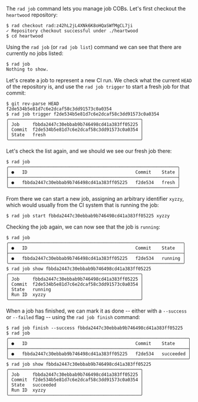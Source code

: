 The `rad job` command lets you manage job COBs. Let's first checkout the
`heartwood` repository:

```
$ rad checkout rad:z42hL2jL4XNk6K8oHQaSWfMgCL7ji
✓ Repository checkout successful under ./heartwood
$ cd heartwood
```

Using the `rad job` (or `rad job list`) command we can see that there are
currently no jobs listed:

```
$ rad job
Nothing to show.
```

Let's create a job to represent a new CI run. We check what the current `HEAD`
of the repository is, and use the `rad job trigger` to start a fresh job for
that commit:

```
$ git rev-parse HEAD
f2de534b5e81d7c6e2dcaf58c3dd91573c0a0354
$ rad job trigger f2de534b5e81d7c6e2dcaf58c3dd91573c0a0354
╭──────────────────────────────────────────────────╮
│ Job     fbbda2447c30ebbab9b746498cd41a383ff05225 │
│ Commit  f2de534b5e81d7c6e2dcaf58c3dd91573c0a0354 │
│ State   fresh                                    │
╰──────────────────────────────────────────────────╯
```

Let's check the list again, and we should we see our fresh job there:

```
$ rad job
╭────────────────────────────────────────────────────────────────╮
│ ●   ID                                         Commit    State │
├────────────────────────────────────────────────────────────────┤
│ ●   fbbda2447c30ebbab9b746498cd41a383ff05225   f2de534   fresh │
╰────────────────────────────────────────────────────────────────╯
```

From there we can start a new job, assigning an arbitrary identifier `xyzzy`,
which would usually from the CI system that is running the job:

<!-- FIXME: the start command should probably output something useful -->

```
$ rad job start fbbda2447c30ebbab9b746498cd41a383ff05225 xyzzy
```

Checking the job again, we can now see that the job is `running`:

```
$ rad job
╭──────────────────────────────────────────────────────────────────╮
│ ●   ID                                         Commit    State   │
├──────────────────────────────────────────────────────────────────┤
│ ●   fbbda2447c30ebbab9b746498cd41a383ff05225   f2de534   running │
╰──────────────────────────────────────────────────────────────────╯
$ rad job show fbbda2447c30ebbab9b746498cd41a383ff05225
╭──────────────────────────────────────────────────╮
│ Job     fbbda2447c30ebbab9b746498cd41a383ff05225 │
│ Commit  f2de534b5e81d7c6e2dcaf58c3dd91573c0a0354 │
│ State   running                                  │
│ Run ID  xyzzy                                    │
╰──────────────────────────────────────────────────╯
```

When a job has finished, we can mark it as done -- either with a `--success` or
`--failed` flag -- using the `rad job finish` command:

```
$ rad job finish --success fbbda2447c30ebbab9b746498cd41a383ff05225
$ rad job
╭────────────────────────────────────────────────────────────────────╮
│ ●   ID                                         Commit    State     │
├────────────────────────────────────────────────────────────────────┤
│ ●   fbbda2447c30ebbab9b746498cd41a383ff05225   f2de534   succeeded │
╰────────────────────────────────────────────────────────────────────╯
$ rad job show fbbda2447c30ebbab9b746498cd41a383ff05225
╭──────────────────────────────────────────────────╮
│ Job     fbbda2447c30ebbab9b746498cd41a383ff05225 │
│ Commit  f2de534b5e81d7c6e2dcaf58c3dd91573c0a0354 │
│ State   succeeded                                │
│ Run ID  xyzzy                                    │
╰──────────────────────────────────────────────────╯
```
